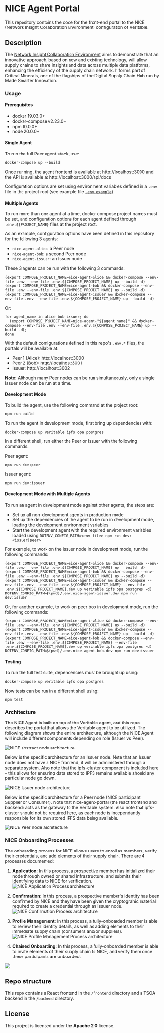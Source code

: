 # NICE Agent Portal

This repository contains the code for the front-end portal to the NICE (Network Insight Collaboration Environment) configuration of Veritable.

## Description

The [Network Insight Collaboration Environment](https://digitalsupplychainhub.uk/showcase/critical-minerals-flagship/) aims to demonstrate that an innovative approach, based on new and existing technology, will allow supply chains to share insights and data across multiple data platforms, enhancing the efficiency of the supply chain network. It forms part of Critical Minerals, one of the flagships of the Digital Supply Chain Hub run by Made Smarter Innovation.

### Usage

#### Prerequisites

- docker 19.03.0+
- docker-compose v2.23.0+
- npm 10.0.0+
- node 20.0.0+

#### Single Agent

To run the full Peer agent stack, use:

```
docker-compose up --build
```

Once running, the agent frontend is available at http://localhost:3000 and the API is available at http://localhost:3000/api/docs

Configuration options are set using environment variables defined in a `.env` file in the project root (see example file [`.env.example`](./.env.example))

#### Multiple Agents

To run more than one agent at a time, docker compose project names must be set, and configuration options for each agent defined through `.env.${PROJECT_NAME}` files at the project root.

As an example, configuration options have been defined in this repository for the following 3 agents:

- `nice-agent-alice`: a Peer node
- `nice-agent-bob`: a second Peer node
- `nice-agent-issuer`: an Issuer node

These 3 agents can be run with the following 3 commands:

```
(export COMPOSE_PROJECT_NAME=nice-agent-alice && docker-compose --env-file .env --env-file .env.${COMPOSE_PROJECT_NAME} up --build -d)
(export COMPOSE_PROJECT_NAME=nice-agent-bob && docker-compose --env-file .env --env-file .env.${COMPOSE_PROJECT_NAME} up --build -d)
(export COMPOSE_PROJECT_NAME=nice-agent-issuer && docker-compose --env-file .env --env-file .env.${COMPOSE_PROJECT_NAME} up --build -d)
```

Or:

```
for agent_name in alice bob issuer; do
  (export COMPOSE_PROJECT_NAME=nice-agent-"${agent_name}" && docker-compose --env-file .env --env-file .env.${COMPOSE_PROJECT_NAME} up --build -d);
done
```

With the default configurations defined in this repo's `.env.*` files, the portals will be available at:

- Peer 1 (Alice): http://localhost:3000
- Peer 2 (Bob): http://localhost:3001
- Issuer: http://localhost:3002

**Note:** Although many Peer nodes can be run simultaneously, only a single Issuer node can be run at a time.

#### Development Mode

To build the agent, use the following command at the project root:

```
npm run build
```

To run the agent in development mode, first bring up dependencies with:

```
docker-compose up veritable ipfs opa postgres
```

In a different shell, run either the Peer or Issuer with the following commands.

Peer agent:

```
npm run dev:peer
```

Issuer agent:

```
npm run dev:issuer
```

#### Development Mode with Multiple Agents

To run an agent in development mode against other agents, the steps are:

- Set up all non-development agents in production mode
- Set up the dependencies of the agent to be run in development mode, loading the development environment variables
- Start the development agent with the required environment variables loaded using `DOTENV_CONFIG_PATH=<env file> npm run dev:<issuer|peer>`

For example, to work on the issuer node in development mode, run the following commands:

```
(export COMPOSE_PROJECT_NAME=nice-agent-alice && docker-compose --env-file .env --env-file .env.${COMPOSE_PROJECT_NAME} up --build -d)
(export COMPOSE_PROJECT_NAME=nice-agent-bob && docker-compose --env-file .env --env-file .env.${COMPOSE_PROJECT_NAME} up --build -d)
(export COMPOSE_PROJECT_NAME=nice-agent-issuer && docker-compose --env-file .env --env-file .env.${COMPOSE_PROJECT_NAME} --env-file .env.${COMPOSE_PROJECT_NAME}.dev up veritable ipfs opa postgres -d)
DOTENV_CONFIG_PATH=$(pwd)/.env.nice-agent-issuer.dev npm run dev:issuer
```

Or, for another example, to work on peer bob in development mode, run the following commands:

```
(export COMPOSE_PROJECT_NAME=nice-agent-alice && docker-compose --env-file .env --env-file .env.${COMPOSE_PROJECT_NAME} up --build -d)
(export COMPOSE_PROJECT_NAME=nice-agent-issuer && docker-compose --env-file .env --env-file .env.${COMPOSE_PROJECT_NAME} up --build -d)
(export COMPOSE_PROJECT_NAME=nice-agent-bob && docker-compose --env-file .env --env-file .env.${COMPOSE_PROJECT_NAME} --env-file .env.${COMPOSE_PROJECT_NAME}.dev up veritable ipfs opa postgres -d)
DOTENV_CONFIG_PATH=$(pwd)/.env.nice-agent-bob.dev npm run dev:issuer
```

#### Testing

To run the full test suite, dependencies must be brought up using:

```
docker-compose up veritable ipfs opa postgres
```

Now tests can be run in a different shell using:

```
npm test
```

### Architecture

The NICE Agent is built on top of the Veritable agent, and this repo describes the portal that allows the Veritable agent to be utilized. The following diagram shows the entire architecture, although the NICE Agent will include different components depending on role (Issuer vs Peer).

![NICE abstract node architecture](./docs/images/nice-arch-node-abstract.png)

Below is the specific architecture for an Issuer node. Note that an Issuer node does not have a NICE frontend, it will be administered through a separate system. Also note that the ipfs-cluster component is included here - this allows for ensuring data stored to IPFS remains available should any particular node go down.

![NICE Issuer node architecture](./docs/images/nice-arch-node-issuer.png)

Below is the specific architecture for a Peer node (NICE participant, Supplier or Consumer). Note that nice-agent-portal (the react frontend and backend) acts as the gateway to the Veritable system. Also note that ipfs-cluster should not be required here, as each node is independantly responsible for its own stored IPFS data being available.

![NICE Peer node architecture](./docs/images/nice-arch-node-peer.png)

### NICE Onboarding Processes

The onboarding process for NICE allows users to enroll as members, verify their credentials, and add elements of their supply chain. There are 4 processes documented:

1. **Application**: In this process, a prospective member has initialized their node through owned or shared infrastructure, and submits their identifying data to NICE for verification.
   ![NICE Application Process architecture](./docs/images/application-process.png)

2. **Confirmation**: In this process, a prospective member's identity has been confirmed by NICE and they have been given the cryptograhic material required to create a credential through an Issuer node.
   ![NICE Confirmation Process architecture](./docs/images/confirmation-process.png)

3. **Profile Management**: In this process, a fully-onboarded member is able to review their identity details, as well as adding elements to their immediate supply chain (consumers and/or suppliers).
   ![NICE Profile Management Process architecture](./docs/images/profile-management-process.png)

4. **Chained Onboarding**: In this process, a fully-onboarded member is able to invite elements of their supply chain to NICE, and verify them once these participants are onboarded.

![](./docs/images/nice-onboarding-flow-chained.png)

## Repo structure

This repo contains a React frontend in the `/frontend` directory and a TSOA backend in the `/backend` directory.

## License

This project is licensed under the **Apache 2.0** license.
